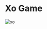 # Xo Game
![xo](https://github.com/Ali1Kh/Xo-Game/assets/76965955/19aeecac-c30b-4c14-9728-74a8489a3e74)

